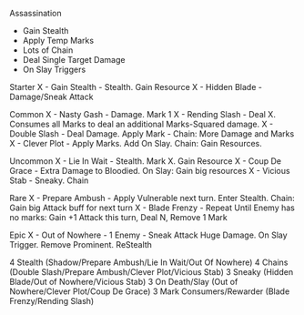 Assassination

- Gain Stealth
- Apply Temp Marks
- Lots of Chain
- Deal Single Target Damage
- On Slay Triggers

Starter
X - Gain Stealth - Stealth. Gain Resource
X - Hidden Blade - Damage/Sneak Attack

Common
X - Nasty Gash - Damage. Mark 1
X - Rending Slash - Deal X. Consumes all Marks to deal an additional Marks-Squared damage.
X - Double Slash -  Deal Damage. Apply Mark - Chain: More Damage and Marks
X - Clever Plot - Apply Marks. Add On Slay. Chain: Gain Resources.

Uncommon
X - Lie In Wait - Stealth. Mark X. Gain Resource
X - Coup De Grace - Extra Damage to Bloodied. On Slay: Gain big resources
X - Vicious Stab - Sneaky. Chain

Rare
X - Prepare Ambush - Apply Vulnerable next turn. Enter Stealth. Chain: Gain big Attack buff for next turn
X - Blade Frenzy - Repeat Until Enemy has no marks: Gain +1 Attack this turn, Deal N, Remove 1 Mark

Epic 
X - Out of Nowhere - 1 Enemy - Sneak Attack Huge Damage. On Slay Trigger. Remove Prominent. ReStealth

4 Stealth (Shadow/Prepare Ambush/Lie In Wait/Out Of Nowhere)
4 Chains (Double Slash/Prepare Ambush/Clever Plot/Vicious Stab)
3 Sneaky (Hidden Blade/Out of Nowhere/Vicious Stab)
3 On Death/Slay (Out of Nowhere/Clever Plot/Coup De Grace)
3 Mark Consumers/Rewarder (Blade Frenzy/Rending Slash)
